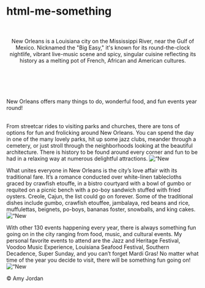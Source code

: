 # html-me-something
<html>
<head> 
  <title>One of my favorite places to travel to is New Orleans </title> </head>
  <br>
  <br>
  <header> New Orleans is a Louisiana city on the Mississippi River, near the Gulf of Mexico. Nicknamed the "Big Easy," it's    known for its round-the-clock nightlife, vibrant live-music scene and spicy, singular cuisine reflecting its history as a   melting pot of French, African and American cultures.
  </header>
  <br>
  <br>
<main> New Orleans offers many things to do, wonderful food, and fun events year round!</main>
  <br>
<body> 
<p>From streetcar rides to visiting parks and churches, there are tons of options for fun and frolicking around New Orleans.  You can spend the day in one of the many lovely parks, hit up some jazz clubs, meander through a cemetery, or just stroll through the neighborhoods looking at the beautiful architecture. There is history to be found around every corner and fun to be had in a relaxing way at numerous delightful attractions. 
<img src="tipitinas.jpg" alt=“New Orleans attractions">
</p>

<p>What unites everyone in New Orleans is the city’s love affair with its traditional fare. It’s a romance conducted over white-linen tablecloths graced by crawfish etouffe, in a bistro courtyard with a bowl of gumbo or requited on a picnic bench with a po-boy sandwich stuffed with fried oysters. Creole, Cajun, the list could go on forever. Some of the traditional dishes include gumbo, crawfish etouffee, jambalaya, red beans and rice, muffulettas, beignets, po-boys, bananas foster, snowballs, and king cakes. 
<img src=“crawfish.jpg” alt=“New Orleans food">
</p>

<p>With other 130 events happening every year, there is always something fun going on in the city ranging from food, music, and cultural events. My personal favorite events to attend are the Jazz and Heritage Festival, Voodoo Music Experience, Louisiana Seafood Festival, Southern Decadence, Super Sunday, and you can’t forget Mardi Gras! No matter what time of the year you decide to visit, there will be something fun going on!
<img src="indians.jpg" alt=“New Orleans events">
</p>

</body>
<footer> &copy; Amy Jordan 
</footer>
</html>
